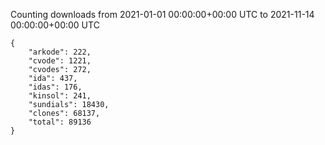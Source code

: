 
Counting downloads from 2021-01-01 00:00:00+00:00 UTC to 2021-11-14 00:00:00+00:00 UTC

```
{
    "arkode": 222,
    "cvode": 1221,
    "cvodes": 272,
    "ida": 437,
    "idas": 176,
    "kinsol": 241,
    "sundials": 18430,
    "clones": 68137,
    "total": 89136
}
```
